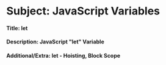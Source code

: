 # **Subject:** JavaScript Variables

#### **Title:** let

#### **Description:** JavaScript "let" Variable

#### **Additional/Extra:** let - Hoisting, Block Scope
